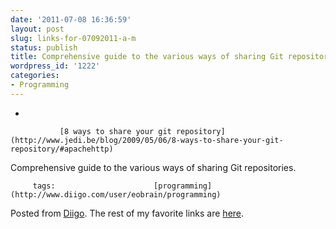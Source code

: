 ```yaml
---
date: '2011-07-08 16:36:59'
layout: post
slug: links-for-07092011-a-m
status: publish
title: Comprehensive guide to the various ways of sharing Git repositories.
wordpress_id: '1222'
categories:
- Programming
---
```


     
  *      

               [8 ways to share your git repository](http://www.jedi.be/blog/2009/05/06/8-ways-to-share-your-git-repository/#apachehttp)      

     

Comprehensive guide to the various ways of sharing Git repositories.

             

         tags:                      [programming](http://www.diigo.com/user/eobrain/programming)

                                       
 

Posted from [Diigo](http://www.diigo.com). The rest of my favorite links are [here](http://www.diigo.com/user/eobrain).
